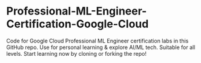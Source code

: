 # Professional-ML-Engineer-Certification-Google-Cloud
Code for Google Cloud Professional ML Engineer certification labs in this GitHub repo. Use for personal learning &amp; explore AI/ML tech. Suitable for all levels. Start learning now by cloning or forking the repo!
